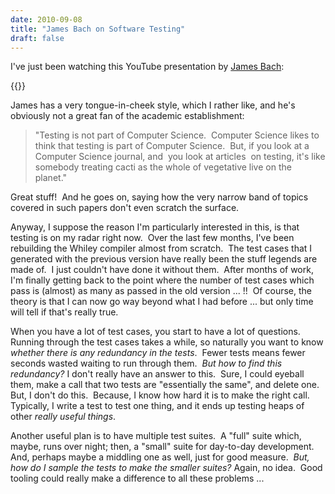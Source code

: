 ```yaml
---
date: 2010-09-08
title: "James Bach on Software Testing"
draft: false
---
```


I've just been watching this YouTube presentation by [James Bach](http://www.satisfice.com/):

{{<youtube id="3FTwaojNkXw" width="560" height="315">}}

James has a very tongue-in-cheek style, which I rather like, and he's obviously not a great fan of the academic establishment:

> "Testing is not part of Computer Science.  Computer Science likes to think that testing is part of Computer Science.  But, if you look at a Computer Science journal, and  you look at articles  on testing, it's like somebody treating cacti as the whole of vegetative live on the planet."

Great stuff!  And he goes on, saying how the very narrow band of topics covered in such papers don't even scratch the surface.

Anyway, I suppose the reason I'm particularly interested in this, is that testing is on my radar right now.  Over the last few months, I've been rebuilding the Whiley compiler almost from scratch.  The test cases that I generated with the previous version have really been the stuff legends are made of.  I just couldn't have done it without them.  After months of work, I'm finally getting back to the point where the number of test cases which pass is (almost) as many as passed in the old version ... !!  Of course, the theory is that I can now go way beyond what I had before ... but only time will tell if that's really true.

When you have a lot of test cases, you start to have a lot of questions.  Running through the test cases takes a while, so naturally you want to know *whether there is any redundancy in the tests*.  Fewer tests means fewer seconds wasted waiting to run through them.  *But how to find this redundancy?* I don't really have an answer to this.  Sure, I could eyeball them, make a call that two tests are "essentially the same", and delete one.  But, I don't do this.  Because, I know how hard it is to make the right call.  Typically, I write a test to test one thing, and it ends up testing heaps of other *really useful things*.

Another useful plan is to have multiple test suites.  A "full" suite which, maybe, runs over night; then, a "small" suite for day-to-day development.  And, perhaps maybe a middling one as well, just for good measure.  *But, how do I sample the tests to make the smaller suites?* Again, no idea.  Good tooling could really make a difference to all these problems ...
